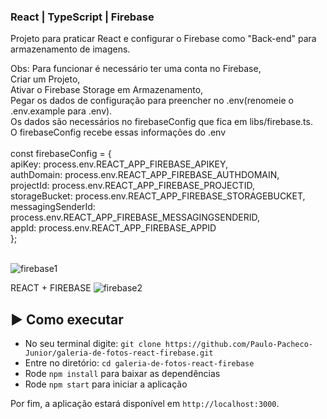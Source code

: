 ### React | TypeScript | Firebase

Projeto para praticar React e configurar o Firebase como "Back-end" para armazenamento de imagens.

Obs: Para funcionar é necessário ter uma conta no Firebase,<br>
Criar um Projeto,<br>
Ativar o Firebase Storage em Armazenamento,<br>
Pegar os dados de configuração para preencher no .env(renomeie o .env.example para .env).<br>
Os dados são necessários no firebaseConfig que fica em libs/firebase.ts.<br>
O firebaseConfig recebe essas informações do .env<br>
<br>
const firebaseConfig = {<br>
  apiKey: process.env.REACT_APP_FIREBASE_APIKEY,<br>
  authDomain: process.env.REACT_APP_FIREBASE_AUTHDOMAIN,<br>
  projectId: process.env.REACT_APP_FIREBASE_PROJECTID,<br>
  storageBucket: process.env.REACT_APP_FIREBASE_STORAGEBUCKET,<br>
  messagingSenderId: process.env.REACT_APP_FIREBASE_MESSAGINGSENDERID,<br>
  appId: process.env.REACT_APP_FIREBASE_APPID<br>
};<br><br>

![firebase1](https://user-images.githubusercontent.com/78752003/181867418-409a4325-f7f5-4943-8d1d-ae837b2a8dfd.jpg)

REACT + FIREBASE
![firebase2](https://user-images.githubusercontent.com/78752003/181867421-b9820c28-43e3-4e0f-96ef-ac92cdaadf57.jpg)

## :arrow_forward: Como executar

- No seu terminal digite: `git clone https://github.com/Paulo-Pacheco-Junior/galeria-de-fotos-react-firebase.git`
- Entre no diretório: `cd galeria-de-fotos-react-firebase`
- Rode `npm install` para baixar as dependências
- Rode `npm start` para iniciar a aplicação

Por fim, a aplicação estará disponível em `http://localhost:3000`.
